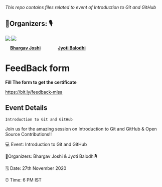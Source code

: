 *This repo contains files related to event of Introduction to Git and GitHub*

## 🤝Organizers: 🎙

<div>

<img src="https://badges.pufler.dev/contributors/bhargav-joshi/LearnFree/?size=100&padding=5&bots=true" align="left">  
<img src="https://badges.pufler.dev/contributors/jyotibalodhi/jyotibalodhi.github.io/?size=100&padding=5&bots=true">

&nbsp; &nbsp; <a href="https://www.linkedin.com/in/capturingeye/"><b>Bhargav Joshi</b></a> &nbsp; &nbsp; &nbsp;  &nbsp; &nbsp;  &nbsp; &nbsp;<a href="https://www.linkedin.com/in/jyoti-balodhi-88740414b"><b>Jyoti Balodhi</b> </a>

# FeedBack form

**Fill The form to get the certificate**

https://bit.ly/feedback-mlsa

## Event Details 

```Introduction to Git and GitHub```

Join us for the amazing session on  Introduction to Git and GitHub & Open Source Contributions!!
 
💻 Event:  Introduction to Git and GitHub

🤝Organizers: Bhargav Joshi & Jyoti Balodhi🎙

🗓️ Date: 27th November 2020 

⏰ Time: 6 PM IST
